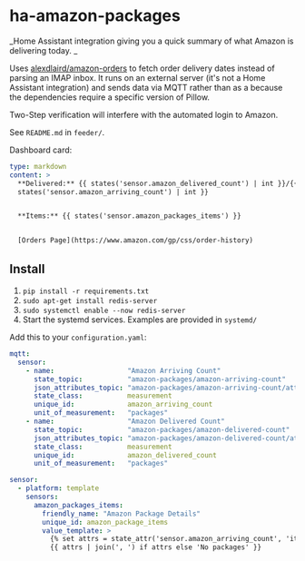 # ha-amazon-packages

_Home Assistant integration giving you a quick summary of what Amazon is delivering today. _

Uses [alexdlaird/amazon-orders](https://github.com/alexdlaird/amazon-orders) to fetch order delivery dates instead of
parsing an IMAP inbox. It runs on an external server (it's not a Home Assistant integration) and sends data via MQTT
rather than as a because the dependencies require a specific version of Pillow.

Two-Step verification will interfere with the automated login to Amazon.

See `README.md` in `feeder/`.

Dashboard card:

```yaml
type: markdown
content: >
  **Delivered:** {{ states('sensor.amazon_delivered_count') | int }}/{{
  states('sensor.amazon_arriving_count') | int }}


  **Items:** {{ states('sensor.amazon_packages_items') }}


  [Orders Page](https://www.amazon.com/gp/css/order-history)
```

## Install

1. `pip install -r requirements.txt`
2. `sudo apt-get install redis-server`
3. `sudo systemctl enable --now redis-server`
4. Start the systemd services. Examples are provided in `systemd/`

Add this to your `configuration.yaml`:

```yaml
mqtt:
  sensor:
    - name:                  "Amazon Arriving Count"
      state_topic:           "amazon-packages/amazon-arriving-count"
      json_attributes_topic: "amazon-packages/amazon-arriving-count/attributes"
      state_class:           measurement
      unique_id:             amazon_arriving_count
      unit_of_measurement:   "packages"
    - name:                  "Amazon Delivered Count"
      state_topic:           "amazon-packages/amazon-delivered-count"
      json_attributes_topic: "amazon-packages/amazon-delivered-count/attributes"
      state_class:           measurement
      unique_id:             amazon_delivered_count
      unit_of_measurement:   "packages"

sensor:
  - platform: template
    sensors:
      amazon_packages_items:
        friendly_name: "Amazon Package Details"
        unique_id: amazon_package_items
        value_template: >
          {% set attrs = state_attr('sensor.amazon_arriving_count', 'items') %}
          {{ attrs | join(', ') if attrs else 'No packages' }}

```
